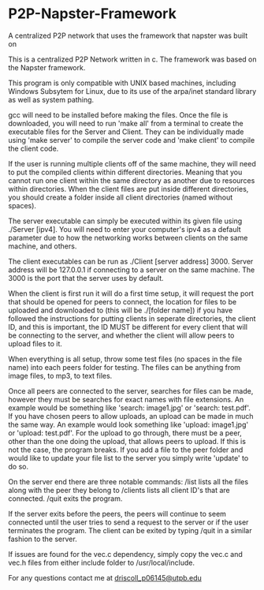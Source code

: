 # P2P-Napster-Framework
A centralized P2P network that uses the framework that napster was built on

This is a centralized P2P Network written in c.
The framework was based on the Napster framework.

This program is only compatible with UNIX based machines, including Windows Subsytem for Linux,
due to its use of the arpa/inet standard library as well as system pathing.

gcc will need to be installed before making the files.
Once the file is downloaded, you will need to run 'make all' from a terminal to create the executable files for the Server and Client.
They can be individually made using 'make server' to compile the server code and 'make client' to compile the client code.

If the user is running multiple clients off of the same machine, they will need to put the compiled clients within different directories.
Meaning that you cannot run one client within the same directory as another due to resources within directories.
When the client files are put inside different directories, you should create a folder inside all client directories (named without spaces).

The server executable can simply be executed within its given file using ./Server [ipv4].
You will need to enter your computer's ipv4 as a default parameter due to how the networking works between clients on the same machine, and others.

The client executables can be run as ./Client [server address] 3000.
Server address will be 127.0.0.1 if connecting to a server on the same machine.
The 3000 is the port that the server uses by default.

When the client is first run it will do a first time setup, it will request the port that should be opened for peers to connect,
the location for files to be uploaded and downloaded to (this will be ./[folder name]) if you have followed the instructions for putting clients in seperate directories,
the client ID, and this is important, the ID MUST be different for every client that will be connecting to the server, and whether the client will allow peers to upload
files to it.

When everything is all setup, throw some test files (no spaces in the file name) into each peers folder for testing. 
The files can be anything from image files, to mp3, to text files.

Once all peers are connected to the server, searches for files can be made, however they must be searches for exact names with file extensions.
An example would be something like 'search: image1.jpg' or 'search: test.pdf'.
If you have chosen peers to allow uploads, an upload can be made in much the same way.
An example would look something like 'upload: image1.jpg' or 'upload: test.pdf'.
For the upload to go through, there must be a peer, other than the one doing the upload, that allows peers to upload.
If this is not the case, the program breaks.
If you add a file to the peer folder and would like to update your file list to the server you simply write 'update' to do so.

On the server end there are three notable commands:
/list lists all the files along with the peer they belong to
/clients lists all client ID's that are connected.
/quit exits the program.

If the server exits before the peers, the peers will continue to seem connected until the user tries to send a request to the server or
if the user terminates the program.
The client can be exited by typing /quit in a similar fashion to the server.

If issues are found for the vec.c dependency, simply copy the vec.c and vec.h files from either include folder to /usr/local/include.

For any questions contact me at driscoll_p06145@utpb.edu
